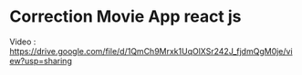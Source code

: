 # Correction Movie App react js 
Video :   https://drive.google.com/file/d/1QmCh9Mrxk1UqOlXSr242J_fjdmQgM0je/view?usp=sharing
